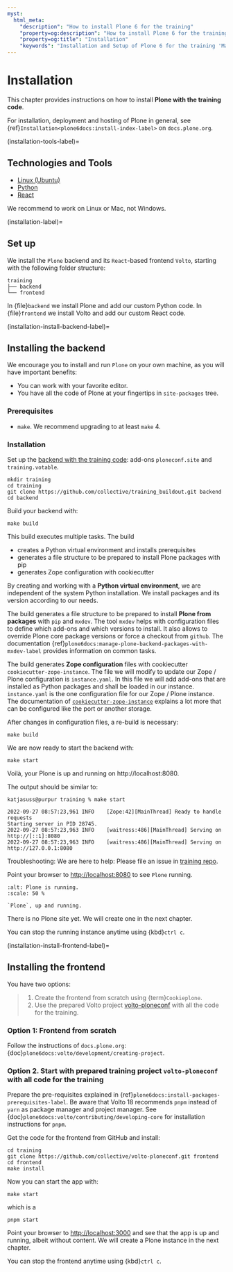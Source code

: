 ```yaml
---
myst:
  html_meta:
    "description": "How to install Plone 6 for the training"
    "property=og:description": "How to install Plone 6 for the training"
    "property=og:title": "Installation"
    "keywords": "Installation and Setup of Plone 6 for the training 'Mastering Plone Development'"
---
```


# Installation

This chapter provides instructions on how to install **Plone with the training code**.

For installation, deployment and hosting of Plone in general, see {ref}`Installation<plone6docs:install-index-label>` on `docs.plone.org`.


(installation-tools-label)=

## Technologies and Tools

  - [Linux (Ubuntu)](https://ubuntu.com/)
  - [Python](https://www.python.org)
  - [React](https://react.dev/)

We recommend to work on Linux or Mac, not Windows.


(installation-label)=

## Set up

We install the `Plone` backend and its `React`-based frontend `Volto`, starting with the following folder structure:

```text
training
├── backend
└── frontend
```

In {file}`backend` we install Plone and add our custom Python code.
In {file}`frontend` we install Volto and add our custom React code.


(installation-install-backend-label)=

## Installing the backend

We encourage you to install and run `Plone` on your own machine, as you will have important benefits:

- You can work with your favorite editor.
- You have all the code of Plone at your fingertips in `site-packages` tree.


### Prerequisites

- `make`. We recommend upgrading to at least `make` 4. 


### Installation

Set up the [backend with the training code](https://github.com/collective/training_buildout): add-ons `ploneconf.site`  and `training.votable`.

```shell
mkdir training
cd training
git clone https://github.com/collective/training_buildout.git backend
cd backend
```

Build your backend with:

```shell
make build
```

This build executes multiple tasks.
The build
- creates a Python virtual environment and installs prerequisites
- generates a file structure to be prepared to install Plone packages with pip
- generates Zope configuration with cookiecutter

By creating and working with a **Python virtual environment**, we are independent of the system Python installation. We install packages and its version according to our needs.

The build generates a file structure to be prepared to install **Plone from packages** with `pip` and `mxdev`. The tool `mxdev` helps with configuration files to define which add-ons and which versions to install.
It also allows to override Plone core package versions or force a checkout from `github`.
The documentation {ref}`plone6docs:manage-plone-backend-packages-with-mxdev-label` provides information on common tasks.

The build generates **Zope configuration** files with cookiecutter `cookiecutter-zope-instance`.
The file we will modify to update our Zope / Plone configuration is `instance.yaml`.
In this file we will add add-ons that are installed as Python packages and shall be loaded in our instance.
`instance.yaml` is the one configuration file for our Zope / Plone instance.
The documentation of [`cookiecutter-zope-instance`](https://github.com/plone/cookiecutter-zope-instance) explains a lot more that can be configured like the port or another storage. 

After changes in configuration files, a re-build is necessary:

```shell
make build
```

We are now ready to start the backend with:

```shell
make start
```

Voilà, your Plone is up and running on http://localhost:8080.

The output should be similar to:

```shell
katjasuss@purpur training % make start

2022-09-27 08:57:23,961 INFO    [Zope:42][MainThread] Ready to handle requests
Starting server in PID 28745.
2022-09-27 08:57:23,963 INFO    [waitress:486][MainThread] Serving on http://[::1]:8080
2022-09-27 08:57:23,963 INFO    [waitress:486][MainThread] Serving on http://127.0.0.1:8080
```

Troubleshooting: We are here to help: Please file an issue in [training repo](https://github.com/plone/training/issues). 

Point your browser to <http://localhost:8080> to see `Plone` running.

```{figure} _static/instructions_plone_running.png
:alt: Plone is running.
:scale: 50 %

`Plone`, up and running.
```

There is no Plone site yet.
We will create one in the next chapter.

You can stop the running instance anytime using {kbd}`ctrl c`.


(installation-install-frontend-label)=

## Installing the frontend

You have two options:

> 1. Create the frontend from scratch using {term}`Cookieplone`.
> 2. Use the prepared Volto project [volto-ploneconf](https://github.com/collective/volto-ploneconf) with all the code for the training.


### Option 1: Frontend from scratch


Follow the instructions of `docs.plone.org`: {doc}`plone6docs:volto/development/creating-project`.


### Option 2. Start with prepared training project `volto-ploneconf` with all code for the training

Prepare the pre-requisites explained in {ref}`plone6docs:install-packages-prerequisites-label`.
Be aware that Volto 18 recommends `pnpm` instead of `yarn` as package manager and project manager.
See {doc}`plone6docs:volto/contributing/developing-core` for installation instructions for `pnpm`.

Get the code for the frontend from GitHub and install:

```shell
cd training
git clone https://github.com/collective/volto-ploneconf.git frontend
cd frontend
make install
```

Now you can start the app with:

```shell
make start
```

which is a 

```shell
pnpm start
```

Point your browser to <http://localhost:3000> and see that the app is up and running, albeit without content.
We will create a Plone instance in the next chapter. 

You can stop the frontend anytime using {kbd}`ctrl c`.
